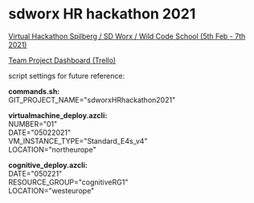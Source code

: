 # sdworx HR hackathon 2021
[Virtual Hackathon Spilberg / SD Worx / Wild Code School (5th Feb - 7th 2021)](https://www.spilberg.be/events/virtual-hackathon-spilberg-slash-sd-rorx-slash-wild-code-school)

[Team Project Dashboard (Trello)](https://trello.com/b/hqd6UMGH/synthetichealthdata2020)

script settings for future reference:  

**commands.sh:**  
GIT_PROJECT_NAME="sdworxHRhackathon2021"  
  
**virtualmachine_deploy.azcli:**  
NUMBER="01"  
DATE="05022021"  
VM_INSTANCE_TYPE="Standard_E4s_v4"  
LOCATION="northeurope"
  
**cognitive_deploy.azcli:**  
DATE="050221"  
RESOURCE_GROUP="cognitiveRG1"  
LOCATION="westeurope"  